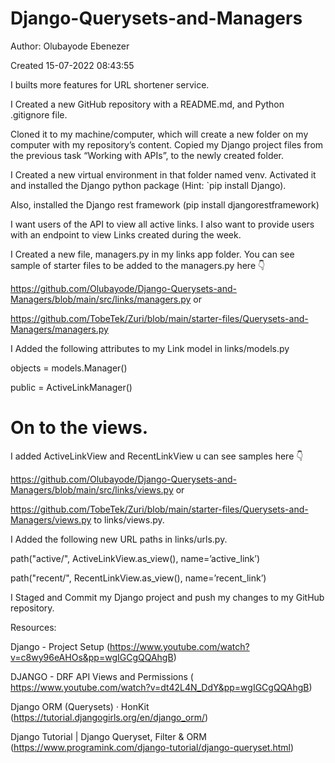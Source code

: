 # Django-Querysets-and-Managers

Author: Olubayode Ebenezer

Created 15-07-2022 08:43:55

I builts more features for URL shortener service.

I Created a new GitHub repository with a README.md, and Python .gitignore file.

Cloned it to my machine/computer, which will create a new folder on my computer with my repository’s content. Copied my Django project files from the previous task “Working with APIs”, to the newly created folder.

I Created a new virtual environment in that folder named venv.  Activated it and installed the Django python package (Hint: `pip install Django).

Also, installed the Django rest framework (pip install djangorestframework)

I want users of the API to view all active links. I also want to provide users with an endpoint to view Links created during the week.

I Created a new file, managers.py in my links app folder. 
You can see sample of starter files to be added to the managers.py here 👇

https://github.com/Olubayode/Django-Querysets-and-Managers/blob/main/src/links/managers.py or

https://github.com/TobeTek/Zuri/blob/main/starter-files/Querysets-and-Managers/managers.py

I Added the following attributes to my Link model in links/models.py

objects = models.Manager()

public = ActiveLinkManager()

# On to the views. 
I  added ActiveLinkView and RecentLinkView u can see samples here 👇

https://github.com/Olubayode/Django-Querysets-and-Managers/blob/main/src/links/views.py or 

https://github.com/TobeTek/Zuri/blob/main/starter-files/Querysets-and-Managers/views.py to links/views.py.

I Added the following new URL paths in links/urls.py.

path("active/", ActiveLinkView.as_view(), name=’active_link’)

path("recent/", RecentLinkView.as_view(), name=’recent_link’)

I Staged and Commit my Django project and push my changes to my GitHub repository. 


Resources:


Django - Project Setup (https://www.youtube.com/watch?v=c8wy96eAHOs&pp=wgIGCgQQAhgB)

DJANGO - DRF API Views and Permissions ( https://www.youtube.com/watch?v=dt42L4N_DdY&pp=wgIGCgQQAhgB)

Django ORM (Querysets) · HonKit (https://tutorial.djangogirls.org/en/django_orm/)

Django Tutorial | Django Queryset, Filter & ORM (https://www.programink.com/django-tutorial/django-queryset.html)
